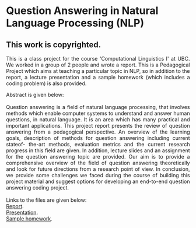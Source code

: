 # Question Answering in Natural Language Processing (NLP)
## This work is copyrighted.

<div style="text-align: justify">

This is a class project for the course 'Computational Linguistics I' at UBC. We worked in a group of 2 people and wrote a report. This is a Pedagogical Project which aims at teaching a particular topic in NLP, so in addition to the report, a lecture presentation and a sample homework (which includes a coding problem) is also provided.
 <br/>
 
Abstract is given below: 
 <br/>
 <br/>
Question answering is a field of natural language processing, that involves methods which
enable computer systems to understand and answer human questions, in natural language.
It is an area which has many practical and important applications. This project report
presents the review of question answering from a pedagogical perspective. An overview of
the learning goals, description of methods for question answering including current stateof-
the-art methods, evaluation metrics and the current research progress in this field are
given. In addition, lecture slides and an assignment for the question answering topic are
provided. Our aim is to provide a comprehensive overview of the field of question answering
theoretically and look for future directions from a research point of view. In conclusion,
we provide some challenges we faced during the course of building this project material
and suggest options for developing an end-to-end question answering coding project.
 <br/>
 <br/>
Links to the files are given below: 
<br/>
<a href="Report.pdf" target="blank">Report</a>.
<br/>
<a href="Presentation.pdf" target="blank">Presentation</a>.
<br/>
<a href="SampleHW.pdf" target="blank">Sample homework</a>.
<br/>
  
 </div>
 
